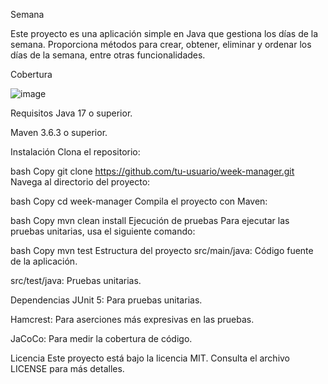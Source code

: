 Semana

Este proyecto es una aplicación simple en Java que gestiona los días de la semana. Proporciona métodos para crear, obtener, eliminar y ordenar los días de la semana, entre otras funcionalidades.


Cobertura

![image](https://github.com/user-attachments/assets/19acd974-af71-44b4-8f8e-3cf59cdbbd66)



Requisitos
Java 17 o superior.

Maven 3.6.3 o superior.

Instalación
Clona el repositorio:

bash
Copy
git clone https://github.com/tu-usuario/week-manager.git
Navega al directorio del proyecto:

bash
Copy
cd week-manager
Compila el proyecto con Maven:

bash
Copy
mvn clean install
Ejecución de pruebas
Para ejecutar las pruebas unitarias, usa el siguiente comando:

bash
Copy
mvn test
Estructura del proyecto
src/main/java: Código fuente de la aplicación.

src/test/java: Pruebas unitarias.

Dependencias
JUnit 5: Para pruebas unitarias.

Hamcrest: Para aserciones más expresivas en las pruebas.

JaCoCo: Para medir la cobertura de código.

Licencia
Este proyecto está bajo la licencia MIT. Consulta el archivo LICENSE para más detalles.
